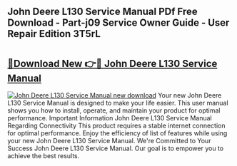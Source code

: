 ## John Deere L130 Service Manual PDf Free Download - Part-j09 Service Owner Guide - User Repair Edition 3T5rL

# <h2><a href="http://bc93224.oget.top/?id=John+Deere+L130+Service+Manual">🔗Download New 👉🔴 John Deere L130 Service Manual</a></h2>

[![John Deere L130 Service Manual new download](https://i.imgur.com/5g1atiW.png)](http://bc93224.oget.top/?id=John+Deere+L130+Service+Manual)
Your new John Deere L130 Service Manual is designed to make your life easier. This user manual shows you how to install, operate, and maintain your product for optimal performance. Important Information John Deere L130 Service Manual Regarding Connectivity This product requires a stable internet connection for optimal performance. Enjoy the efficiency of list of features while using your new John Deere L130 Service Manual. We're Committed to Your Success John Deere L130 Service Manual. Our goal is to empower you to achieve the best results.
